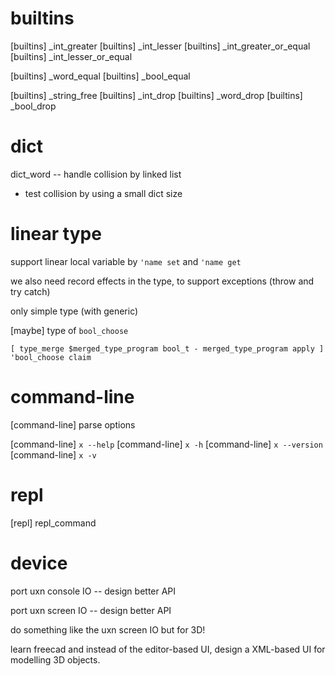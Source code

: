 # builtins

[builtins] _int_greater
[builtins] _int_lesser
[builtins] _int_greater_or_equal
[builtins] _int_lesser_or_equal

[builtins] _word_equal
[builtins] _bool_equal

[builtins] _string_free
[builtins] _int_drop
[builtins] _word_drop
[builtins] _bool_drop

# dict

dict_word -- handle collision by linked list

- test collision by using a small dict size

# linear type

support linear local variable by `'name set` and `'name get`

we also need record effects in the type, to support exceptions (throw and try catch)

only simple type (with generic)

[maybe] type of `bool_choose`

```
[ type_merge $merged_type_program bool_t - merged_type_program apply ] 'bool_choose claim
```

# command-line

[command-line] parse options

[command-line] `x --help`
[command-line] `x -h`
[command-line] `x --version`
[command-line] `x -v`

# repl

[repl] repl_command

# device

port uxn console IO -- design better API

port uxn screen IO -- design better API

do something like the uxn screen IO but for 3D!

learn freecad and instead of the editor-based UI,
design a XML-based UI for modelling 3D objects.
